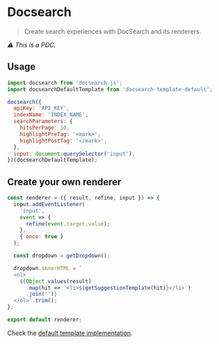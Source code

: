 # Docsearch

> Create search experiences with DocSearch and its renderers.

_⚠️ This is a POC._

## Usage

```js
import docsearch from 'docsearch.js';
import docsearchDefaultTemplate from 'docsearch-template-default';

docsearch({
  apiKey: 'API_KEY',
  indexName: 'INDEX_NAME',
  searchParameters: {
    hitsPerPage: 10,
    highlightPreTag: '<mark>',
    highlightPostTag: '</mark>',
  },
  input: document.querySelector('input'),
})(docsearchDefaultTemplate);
```

## Create your own renderer

```js
const renderer = ({ result, refine, input }) => {
  input.addEventListener(
    'input',
    event => {
      refine(event.target.value);
    },
    { once: true }
  );

  const dropdown = getDropdown();

  dropdown.innerHTML = `
  <ol>
    ${Object.values(result)
      .map(hit => `<li>${getSuggestionTemplate(hit)}</li>`)
      .join('')}
  </ol>`.trim();
};

export default renderer;
```

Check the [default template implementation](packages/docsearch-template-default/index.ts).
